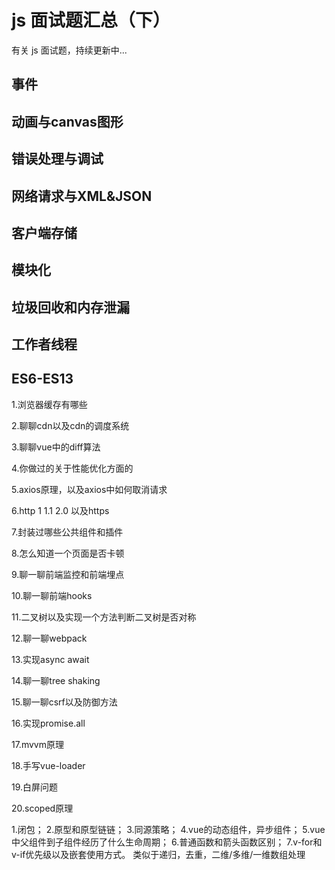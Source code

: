 # js 面试题汇总（下）

有关 js 面试题，持续更新中...

## 事件

## 动画与canvas图形

## 错误处理与调试

## 网络请求与XML&JSON

## 客户端存储

## 模块化

## 垃圾回收和内存泄漏

## 工作者线程

## ES6-ES13

1.浏览器缓存有哪些

2.聊聊cdn以及cdn的调度系统

3.聊聊vue中的diff算法

4.你做过的关于性能优化方面的

5.axios原理，以及axios中如何取消请求

6.http 1   1.1  2.0 以及https

7.封装过哪些公共组件和插件

8.怎么知道一个页面是否卡顿

9.聊一聊前端监控和前端埋点

10.聊一聊前端hooks

11.二叉树以及实现一个方法判断二叉树是否对称

12.聊一聊webpack

13.实现async await

14.聊一聊tree shaking

15.聊一聊csrf以及防御方法

16.实现promise.all

17.mvvm原理

18.手写vue-loader

19.白屏问题

20.scoped原理

1.闭包；
2.原型和原型链链；
3.同源策略；
4.vue的动态组件，异步组件；
5.vue中父组件到子组件经历了什么生命周期；
6.普通函数和箭头函数区别；
7.v-for和v-if优先级以及嵌套使用方式。
类似于递归，去重，二维/多维/一维数组处理
